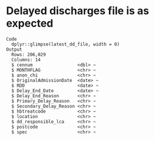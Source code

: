 # Delayed discharges file is as expected

    Code
      dplyr::glimpse(latest_dd_file, width = 0)
    Output
      Rows: 206,029
      Columns: 14
      $ cennum                 <dbl> ~
      $ MONTHFLAG              <chr> ~
      $ anon_chi               <chr> ~
      $ OriginalAdmissionDate  <date> ~
      $ RDD                    <date> ~
      $ Delay_End_Date         <date> ~
      $ Delay_End_Reason       <chr> ~
      $ Primary_Delay_Reason   <chr> ~
      $ Secondary_Delay_Reason <chr> ~
      $ hbtreatcode            <chr> ~
      $ location               <chr> ~
      $ dd_responsible_lca     <chr> ~
      $ postcode               <chr> ~
      $ spec                   <chr> ~

